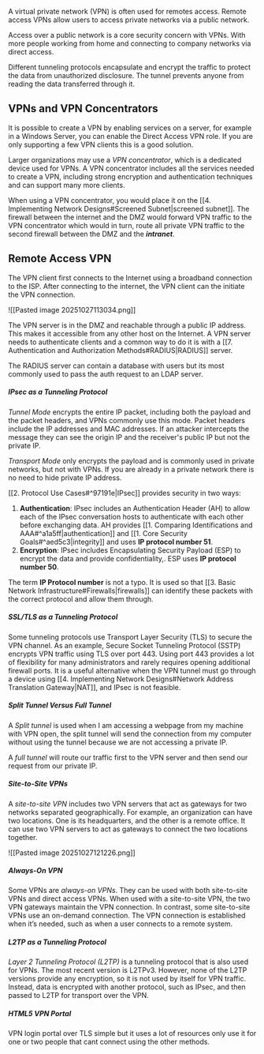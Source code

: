 A virtual private network (VPN) is often used for remotes access. Remote access VPNs allow users to access private networks via a public network. 

Access over a public network is a core security concern with VPNs. With more people working from home and connecting to company networks via direct access.

Different tunneling protocols encapsulate and encrypt the traffic to protect the data from unauthorized disclosure. The tunnel prevents anyone from reading the data transferred through it. 

## VPNs and VPN Concentrators
It is possible to create a VPN by enabling services on a server, for example in a Windows Server, you can enable the Direct Access VPN role. If you are only supporting a few VPN clients this is a good solution.

Larger organizations may use a *VPN concentrator*, which is a dedicated device used for VPNs. A VPN concentrator includes all the services needed to create a VPN, including strong encryption and authentication techniques and can support many more clients.

When using a VPN concentrator, you would place it on the [[4. Implementing Network Designs#Screened Subnet|screened subnet]]. The firewall between the internet and the DMZ would forward VPN traffic to the VPN concentrator which would in turn, route all private VPN traffic to the second firewall between the DMZ and the ***intranet***. 

## Remote Access VPN
The VPN client first connects to the Internet using a broadband connection to the ISP. After connecting to the internet, the VPN client can the initiate the VPN connection. 

![[Pasted image 20251027113034.png]]

The VPN server is in the DMZ and reachable through a public IP address. This makes it accessible from any other host on the Internet. A VPN server needs to authenticate clients and a common way to do it is with a [[7. Authentication and Authorization Methods#RADIUS|RADIUS]] server. 

The RADIUS server can contain a database with users but its most commonly used to pass the auth request to an LDAP server.

##### IPsec as a Tunneling Protocol
*Tunnel Mode* encrypts the entire IP packet, including both the payload and the packet headers, and VPNs commonly use this mode. Packet headers include the IP addresses and MAC addresses. If an attacker intercepts the message they can see the origin IP and the receiver's public IP but not the private IP. 

*Transport Mode* only encrypts the payload and is commonly used in private networks, but not with VPNs. If you are already in a private network there is no need to hide private IP address.

[[2. Protocol Use Cases#^97191e|IPsec]] provides security in two ways:

1. **Authentication**: IPsec includes an Authentication Header (AH) to allow each of the IPsec conversation hosts to authenticate with each other before exchanging data. AH provides [[1. Comparing Identifications and AAA#^a1a5ff|authentication]] and [[1. Core Security Goals#^aed5c3|integrity]] and uses **IP protocol number 51**.
2. **Encryption**: IPsec includes Encapsulating Security Payload (ESP) to encrypt the data and provide confidentiality,. ESP uses **IP protocol number 50**.

The term **IP Protocol number** is not a typo. It is used so that [[3. Basic Network Infrastructure#Firewalls|firewalls]] can identify these packets with the correct protocol and allow them through. 

##### SSL/TLS as a Tunneling Protocol
Some tunneling protocols use Transport Layer Security (TLS) to secure the VPN channel. As an example, Secure Socket Tunneling Protocol (SSTP) encrypts VPN traffic using TLS over port 443. Using port 443 provides a lot of flexibility for many administrators and rarely requires opening additional firewall ports. It is a useful alternative when the VPN tunnel must go through a device using [[4. Implementing Network Designs#Network Address Translation Gateway|NAT]], and IPsec is not feasible.

##### Split Tunnel Versus Full Tunnel
A *Split tunnel* is used when I am accessing a webpage from my machine with VPN open, the split tunnel will send the connection from my computer without using the tunnel because we are not accessing a private IP.

A *full tunnel* will route our traffic first to the VPN server and then send our request from our private IP.

##### Site-to-Site VPNs
A *site-to-site VPN* includes two VPN servers that act as gateways for two networks separated geographically. For example, an organization can have two locations. One is its headquarters, and the other is a remote office. It can use two VPN servers to act as gateways to connect the two locations together.

![[Pasted image 20251027121226.png]]

##### Always-On VPN
Some VPNs are *always-on VPNs*. They can be used with both site-to-site VPNs and direct access VPNs. When used with a site-to-site VPN, the two VPN gateways maintain the VPN connection. In contrast, some site-to-site VPNs use an on-demand connection. The VPN connection is established when it’s needed, such as when a user connects to a remote system.

##### L2TP as a Tunneling Protocol
*Layer 2 Tunneling Protocol (L2TP)* is a tunneling protocol that is also used for VPNs. The most recent version is L2TPv3. However, none of the L2TP versions provide any encryption, so it is not used by itself for VPN traffic. Instead, data is encrypted with another protocol, such as IPsec, and then passed to L2TP for transport over the VPN.

##### HTML5 VPN Portal
VPN login portal over TLS simple but it uses a lot of resources only use it for one or two people that cant connect using the other methods.


